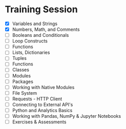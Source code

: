 # Training Session


- [x] Variables and Strings
- [x] Numbers, Math, and Comments
- [ ] Booleans and Conditionals
- [ ] Loop Constructs
- [ ] Functions
- [ ] Lists, Dictionaries
- [ ] Tuples
- [ ] Functions
- [ ] Classes
- [ ] Modules
- [ ] Packages
- [ ] Working with Native Modules
- [ ] File System
- [ ] Requests - HTTP Client
- [ ] Connecting to External API's
- [ ] Python and Analytics Basics
- [ ] Working with Pandas, NumPy & Jupyter Notebooks
- [ ] Exercises & Assessments